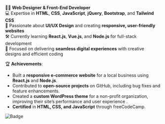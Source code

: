 👨‍💻 **Web Designer & Front-End Developer**  
💻 Expertise in **HTML**, **CSS**, **JavaScript**, **jQuery**, **Bootstrap**, and **Tailwind CSS**  
🎨 Passionate about **UI/UX Design** and creating **responsive, user-friendly websites**  
🛠️ Currently learning **React.js**, **Vue.js**, and **Node.js** for full-stack development  
🚀 Focused on delivering **seamless digital experiences** with creative designs and efficient coding  

🏆 **Achievements**:  
- Built a **responsive e-commerce website** for a local business using **React.js** and **Node.js**.  
- Contributed to **open-source projects** on GitHub, including bug fixes and feature enhancements.  
- Created a **custom WordPress theme** for a non-profit organization, improving their site’s performance and user experience .  
- **Certified** in **HTML, CSS, and JavaScript** through freeCodeCamp.

![Badge](https://media2.dev.to/dynamic/image/width=180,height=,fit=scale-down,gravity=auto,format=auto/https%3A%2F%2Fdev-to-uploads.s3.amazonaws.com%2Fuploads%2Fbadge%2Fbadge_image%2F10%2FVersion2-06.png)
